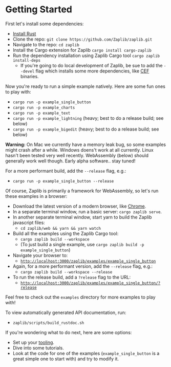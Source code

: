 # Getting Started

First let's install some dependencies:
* [Install Rust](https://www.rust-lang.org/tools/install)
* Clone the repo: `git clone https://github.com/Zaplib/zaplib.git`
* Navigate to the repo: `cd zaplib`
* Install the Cargo extension for Zaplib `cargo install cargo-zaplib`
* Run the dependency installation using Zaplib Cargo tool `cargo zaplib install-deps`
  * If you're going to do local development of Zaplib, be sue to add the `--devel` flag which installs some more dependencies, like [CEF](https://github.com/chromiumembedded) binaries.

Now you're ready to run a simple example natively. Here are some fun ones to play with:
* `cargo run -p example_single_button`
* `cargo run -p example_charts`
* `cargo run -p example_text`
* `cargo run -p example_lightning` (heavy; best to do a release build; see below)
* `cargo run -p example_bigedit` (heavy; best to do a release build; see below)

**Warning:** On Mac we currently have a memory leak bug, so some examples might crash after a while. Windows doens't work at all currently. Linux hasn't been tested very well recently. WebAssembly (below) should generally work well though. Early alpha software.. stay tuned!

For a more performant build, add the `--release` flag, e.g.:
* `cargo run -p example_single_button --release`

Of course, Zaplib is primarily a framework for WebAssembly, so let's run these examples in a browser:
* Download the latest version of a modern browser, like [Chrome](https://www.google.com/chrome/).
* In a separate terminal window, run a basic server: `cargo zaplib serve`.
* In another separate terminal window, start yarn to build the Zaplib javascript files:
  * `cd zaplib/web && yarn && yarn watch`
* Build all the examples using the Zaplib Cargo tool:
  * `cargo zaplib build --workspace`
  * (To just build a single example, use `cargo zaplib build -p example_single_button`)
* Navigate your browser to:
  * [`http://localhost:3000/zaplib/examples/example_single_button`](http://localhost:3000/zaplib/examples/example_single_button)
* Again, for a more performant version, add the `--release` flag, e.g.:
  * `cargo zaplib build --workspace --release`
* To run the release build, add a `?release` flag to the URL:
  * [`http://localhost:3000/zaplib/examples/example_single_button/?release`](http://localhost:3000/zaplib/examples/example_single_button/?release)

Feel free to check out the `examples` directory for more examples to play with!

To view automatically generated API documentation, run:
* `zaplib/scripts/build_rustdoc.sh`

If you're wondering what to do next, here are some options:
* Set up your [tooling](./basic_tooling.md).
* Dive into some tutorials.
* Look at the code for one of the examples (`example_single_button` is a great simple one to start with) and try to modify it.
